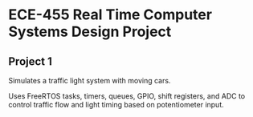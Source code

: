# ECE-455 Real Time Computer Systems Design Project
## Project 1
Simulates a traffic light system with moving cars. 

Uses FreeRTOS tasks, timers, queues, GPIO, shift registers, and ADC to control traffic flow and light timing based on potentiometer input.
